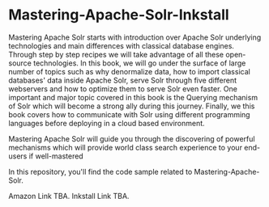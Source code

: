 Mastering-Apache-Solr-Inkstall
==============================

Mastering Apache Solr starts with introduction over Apache Solr underlying technologies and main differences with classical database engines. Through step by step recipes we will take advantage of all these open-source technologies.
In this book, we will go under the surface of large number of topics such as why denormalize data, how to import classical databases' data inside Apache Solr, serve Solr through five different webservers and how to optimize them to serve Solr even faster. One important and major topic covered in this book is the Querying mechanism of Solr which will become a strong ally during this journey. Finally, we this book covers how to communicate with Solr using different programming languages before deploying in a cloud based environment.

Mastering Apache Solr will guide you through the discovering of powerful mechanisms which will provide world class search experience to your end-users if well-mastered 

In this repository, you'll find the code sample related to Mastering-Apache-Solr.

Amazon Link TBA.
Inkstall Link TBA.